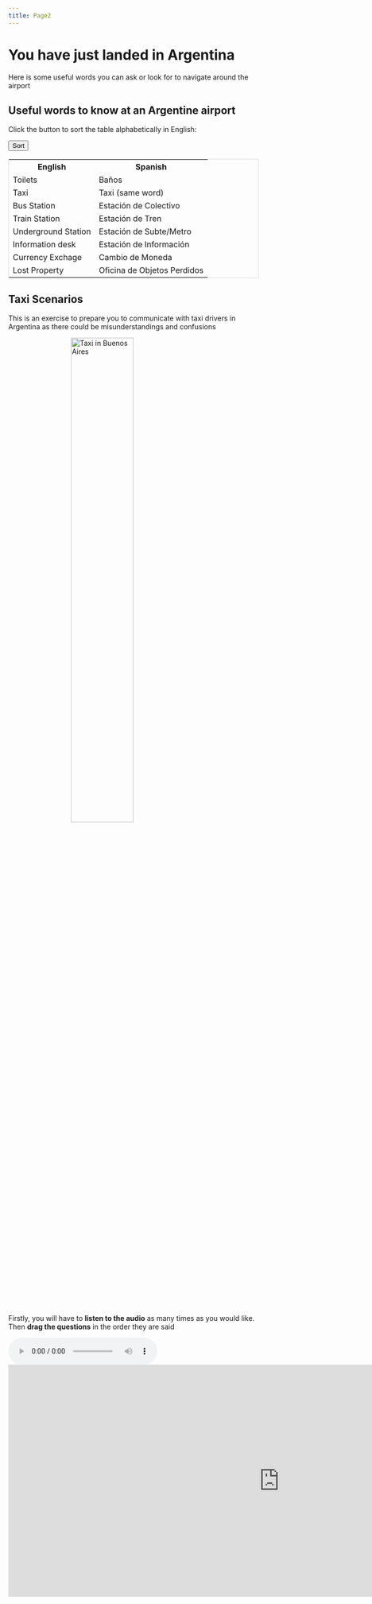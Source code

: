 ```yaml
---
title: Page2
---  
```

<h1>You have just landed in Argentina</h1>

  <p>Here is some useful words you can ask or look for to navigate around the airport</p>
  
  <title>Sort a HTML Table Alphabetically</title>
<style>
table {
  border-spacing: 0;
  width: 100%;
  border: 1px solid #ddd;
}

th, td {
  text-align: left;
  padding: 16px;
}

tr:nth-child(even) {
  background-color: #f2f2f2
}
</style>

<h2>Useful words to know at an Argentine airport</h2>
<p>Click the button to sort the table alphabetically in English:</p>
<p><button onclick="sortTable()">Sort</button></p>

<table id="myTable">
  <tr>
    <th>English</th>
    <th>Spanish</th>
  </tr>
  <tr>
    <td>Toilets</td>
    <td>Baños</td>
  </tr>
  <tr>
    <td>Taxi</td>
    <td>Taxi (same word)</td>
  </tr>
  <tr>
    <td>Bus Station</td>
    <td>Estación de Colectivo</td>
  </tr>
  <tr>
    <td>Train Station</td>
    <td>Estación de Tren</td>
  </tr>
  <tr>
    <td>Underground Station</td>
    <td>Estación de Subte/Metro</td>
  </tr>
  <tr>
    <td>Information desk</td>
    <td>Estación de Información</td>
  </tr>
  <tr>
    <td>Currency Exchage</td>
    <td>Cambio de Moneda</td>
  </tr>
  <tr>
    <td>Lost Property</td>
    <td>Oficina de Objetos Perdidos</td>
  </tr>
</table>

<script>
function sortTable() {
  var table, rows, switching, i, x, y, shouldSwitch;
  table = document.getElementById("myTable");
  switching = true;
  /*Make a loop that will continue until
  no switching has been done:*/
  while (switching) {
    //start by saying: no switching is done:
    switching = false;
    rows = table.rows;
    /*Loop through all table rows (except the
    first, which contains table headers):*/
    for (i = 1; i < (rows.length - 1); i++) {
      //start by saying there should be no switching:
      shouldSwitch = false;
      /*Get the two elements you want to compare,
      one from current row and one from the next:*/
      x = rows[i].getElementsByTagName("TD")[0];
      y = rows[i + 1].getElementsByTagName("TD")[0];
      //check if the two rows should switch place:
      if (x.innerHTML.toLowerCase() > y.innerHTML.toLowerCase()) {
        //if so, mark as a switch and break the loop:
        shouldSwitch = true;
        break;
      }
    }
    if (shouldSwitch) {
      /*If a switch has been marked, make the switch
      and mark that a switch has been done:*/
      rows[i].parentNode.insertBefore(rows[i + 1], rows[i]);
      switching = true;
    }
  }
}
</script>
  
  <meta name="viewport" content="width=device-width, initial-scale=1">
<style>
img {
  display: block;
  margin-left: auto;
  margin-right: auto;
}
</style>

  
  
  
<h2>Taxi Scenarios</h2>

<p>This is an exercise to prepare you to communicate with taxi drivers in Argentina as there could be misunderstandings and confusions</p>

<img src="https://upload.wikimedia.org/wikipedia/commons/thumb/e/e0/Taxi_in_Buenos_Aires.jpg/512px-Taxi_in_Buenos_Aires.jpg" alt="Taxi in Buenos Aires" style="width:50%;">


<p>Firstly, you will have to <strong>listen to the audio</strong> as many times as you would like. Then <strong>drag the questions</strong> in the order they are said</p>
  
 
<audio controls>
  <source src="https://jakeayc.github.io/SML5202-2021-Final/audio/Taxi.mp3" type="audio/mpeg">
</audio>

<iframe src="https://h5p.org/h5p/embed/1240602" width="1090" height="467" frameborder="0" allowfullscreen="allowfullscreen" allow="geolocation *; microphone *; camera *; midi *; encrypted-media *" title="Taxi scenario"></iframe><script src="https://h5p.org/sites/all/modules/h5p/library/js/h5p-resizer.js" charset="UTF-8"></script>
